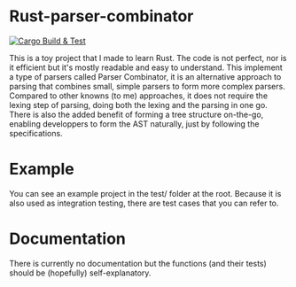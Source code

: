 # Rust-parser-combinator

[![Cargo Build & Test](https://github.com/Helyosis/rust-parser-combinator/actions/workflows/rust.yml/badge.svg)](https://github.com/Helyosis/rust-parser-combinator/actions/workflows/rust.yml)

This is a toy project that I made to learn Rust. The code is not perfect, nor is it efficient but it's mostly readable and easy to understand.
This implement a type of parsers called Parser Combinator, it is an alternative approach to parsing that combines small, simple parsers to form more complex parsers. Compared to other knowns (to me) approaches, it does not require the lexing step of parsing, doing both the lexing and the parsing in one go.
There is also the added benefit of forming a tree structure on-the-go, enabling developpers to form the AST naturally, just by following the specifications.

# Example
You can see an example project in the test/ folder at the root. Because it is also used as integration testing, there are test cases that you can refer to.

# Documentation
There is currently no documentation but the functions (and their tests) should be (hopefully) self-explanatory.